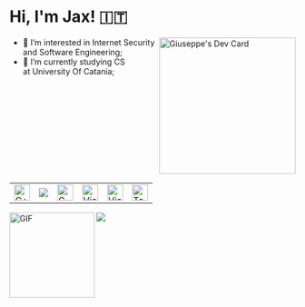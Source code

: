 <!-- WIP -->
<h1>
  Hi, I'm Jax! 🇮🇹
</h1>
<a href="https://app.daily.dev/giupitru"><img src="https://api.daily.dev/devcards/542e9b84bef04f559301a3ed1e26c773.png?r=njq" width="240" align="right" alt="Giuseppe's Dev Card"/></a>

- 👀 I’m interested in Internet Security and Software Engineering;
- 🌱 I’m currently studying CS at University Of Catania;

<p></p>
<table align=left>
    <tbody>
        <tr>
           <td><a href="#"><img alt="C++" title="C++" height="28px"
                      src="https://img.icons8.com/dusk/344/c-plus-plus.png" /></a></td>
            <td><a href="#"><img src="https://img.icons8.com/dusk/28/000000/python.png"/></a></td>
            <td><a href="#"><img alt="C" title="C" height="28px"
                        src="https://img.icons8.com/stickers/344/c.png" /></a></td>
            <td><a href="#"><img alt="Visual Studio" title="Docker" height="28px"
                    src="https://img.icons8.com/dusk/344/docker.png" /></a></td>
          <td><a href="#"><img alt="Visual Studio" title="Visual Studio Code" height="28px"
                    src="https://img.icons8.com/nolan/344/visual-studio-code-2019.png" /></a></td>
            <td><a href="#"><img alt="Terminal" title="Terminal" height="28px"
                                 src="https://img.icons8.com/stickers/344/console.png"/></a></td>
        </tr>
    </tbody>
</table>
<br /><br /><br /><br />
<img align="left" alt="GIF" height="150px" src="https://media.giphy.com/media/l0amJzVHIAfl7jMDos/giphy.gif" />
<br /><br /><br /><br /><br /><br /><br /><br />
<a href="https://hits.seeyoufarm.com"><img src="https://hits.seeyoufarm.com/api/count/incr/badge.svg?url=https%3A%2F%2Fgithub.com%2FGiuseppePitruzzella&count_bg=%23D96E6E&title_bg=%23555555&icon=&icon_color=%23E96767&title=%28%E3%81%A3%E2%97%94%E2%97%A1%E2%97%94%29%E3%81%A3+%E2%99%A5+%D0%BD%CE%B9%D1%82%D1%95+%E2%99%A5&edge_flat=false"/></a>
      
<!---
GiuseppePitruzzella/GiuseppePitruzzella is a ✨ special ✨ repository because its `README.md` (this file) appears on your GitHub profile.
You can click the Preview link to take a look at your changes.
--->
